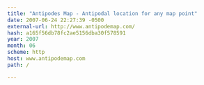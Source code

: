 ```yaml
---
title: "Antipodes Map - Antipodal location for any map point"
date: 2007-06-24 22:27:39 -0500
external-url: http://www.antipodemap.com/
hash: a165f56db78fc2ae5156dba30f578591
year: 2007
month: 06
scheme: http
host: www.antipodemap.com
path: /

---
```



